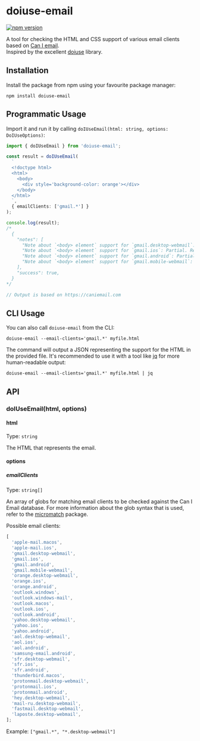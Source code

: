# doiuse-email

[![npm version](https://img.shields.io/npm/v/doiuse-email)](https://npmjs.com/package/doiuse-email)

A tool for checking the HTML and CSS support of various email clients based on [Can I email](https://caniemail.com).
\
Inspired by the excellent [doiuse](https://github.com/anandthakker/doiuse) library.

## Installation

Install the package from npm using your favourite package manager:

```shell
npm install doiuse-email
```

## Programmatic Usage

Import it and run it by calling `doIUseEmail(html: string, options: DoIUseOptions)`:

```typescript
import { doIUseEmail } from 'doiuse-email';

const result = doIUseEmail(
  `
  <!doctype html>
  <html>
    <body>
      <div style='background-color: orange'></div>
    </body>
  </html>
  `,
  { emailClients: ['gmail.*'] }
);

console.log(result);
/*
  {
    "notes": [
      "Note about `<body> element` support for `gmail.desktop-webmail`: Partial. Replaced by a `<div>` with supported attributes.",
      "Note about `<body> element` support for `gmail.ios`: Partial. Replaced by a `<div>` with supported attributes.",
      "Note about `<body> element` support for `gmail.android`: Partial. Replaced by a `<div>` with supported attributes.",
      "Note about `<body> element` support for `gmail.mobile-webmail`: Partial. Replaced by a `<div>` with supported attributes.",
    ],
    "success": true,
  }
*/

// Output is based on https://caniemail.com
```

## CLI Usage

You can also call `doiuse-email` from the CLI:

```shell
doiuse-email --email-clients='gmail.*' myfile.html
```

The command will output a JSON representing the support for the HTML in the provided file. It's recommended to use it with a tool like [jq](https://github.com/stedolan/jq) for more human-readable output:

```shell
doiuse-email --email-clients='gmail.*' myfile.html | jq
```

## API

### doIUseEmail(html, options)

#### html

Type: `string`

The HTML that represents the email.

#### options

##### emailClients

Type: `string[]`

An array of globs for matching email clients to be checked against the Can I Email database. For more information about the glob syntax that is used, refer to the [micromatch](https://www.npmjs.com/package/micromatch) package.

Possible email clients:

```javascript
[
  'apple-mail.macos',
  'apple-mail.ios',
  'gmail.desktop-webmail',
  'gmail.ios',
  'gmail.android',
  'gmail.mobile-webmail',
  'orange.desktop-webmail',
  'orange.ios',
  'orange.android',
  'outlook.windows',
  'outlook.windows-mail',
  'outlook.macos',
  'outlook.ios',
  'outlook.android',
  'yahoo.desktop-webmail',
  'yahoo.ios',
  'yahoo.android',
  'aol.desktop-webmail',
  'aol.ios',
  'aol.android',
  'samsung-email.android',
  'sfr.desktop-webmail',
  'sfr.ios',
  'sfr.android',
  'thunderbird.macos',
  'protonmail.desktop-webmail',
  'protonmail.ios',
  'protonmail.android',
  'hey.desktop-webmail',
  'mail-ru.desktop-webmail',
  'fastmail.desktop-webmail',
  'laposte.desktop-webmail',
];
```

Example: `["gmail.*", "*.desktop-webmail"]`
